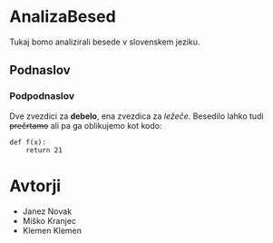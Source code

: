 # AnalizaBesed

Tukaj bomo analizirali besede v slovenskem jeziku.

## Podnaslov

### Podpodnaslov

Dve zvezdici za **debelo**, ena zvezdica za *ležeče*.
Besedilo lahko tudi ~~prečrtamo~~ ali pa ga oblikujemo kot kodo:

```
def f(x):
    return 21
```

# Avtorji

- Janez Novak
- Miško Kranjec
- Klemen Klemen
